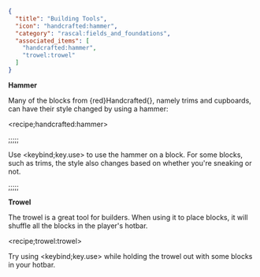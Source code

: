 ```json
{
  "title": "Building Tools",
  "icon": "handcrafted:hammer",
  "category": "rascal:fields_and_foundations",
  "associated_items": [
    "handcrafted:hammer",
    "trowel:trowel"
  ]
}
```

**__Hammer__**

Many of the blocks from {red}Handcrafted{}, namely trims and cupboards, can have their style 
changed by using a hammer:

<recipe;handcrafted:hammer>

;;;;;

Use <keybind;key.use> to use the hammer on a block. For some blocks, such as trims, the style also changes 
based on whether you're sneaking or not.

;;;;;

**__Trowel__**

The trowel is a great tool for builders. When using it to place blocks, it will shuffle all the blocks in the player's
hotbar.

<recipe;trowel:trowel>

Try using <keybind;key.use> while holding the trowel out with some blocks in your hotbar.